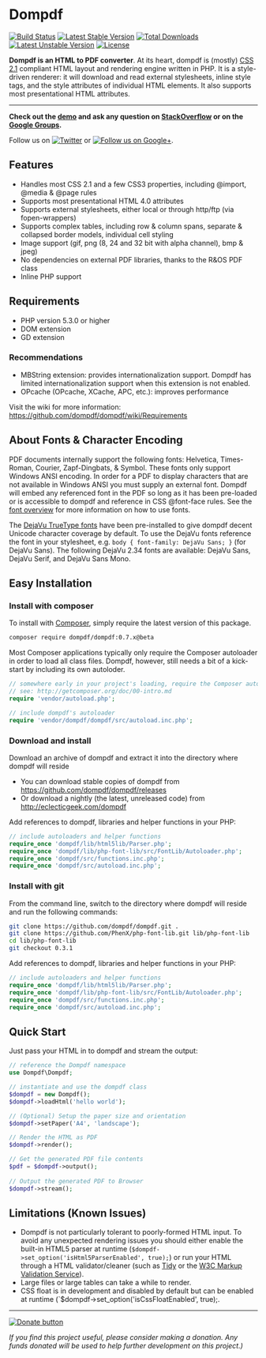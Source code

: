 Dompdf
======

[![Build Status](https://travis-ci.org/dompdf/dompdf.png?branch=develop)](https://travis-ci.org/dompdf/dompdf) [![Latest Stable Version](https://poser.pugx.org/dompdf/dompdf/v/stable.png)](https://packagist.org/packages/dompdf/dompdf) [![Total Downloads](https://poser.pugx.org/dompdf/dompdf/downloads.png)](https://packagist.org/packages/dompdf/dompdf) [![Latest Unstable Version](https://poser.pugx.org/dompdf/dompdf/v/unstable.png)](https://packagist.org/packages/dompdf/dompdf) [![License](https://poser.pugx.org/dompdf/dompdf/license.png)](https://packagist.org/packages/dompdf/dompdf)

**Dompdf is an HTML to PDF converter**.
At its heart, dompdf is (mostly) [CSS 2.1](http://www.w3.org/TR/CSS2/) compliant
HTML layout and rendering engine written in PHP. It is a style-driven renderer:
it will download and read external stylesheets, inline style tags, and the style
attributes of individual HTML elements. It also supports most presentational
HTML attributes.

----

**Check out the [demo](http://pxd.me/dompdf/www/examples.php) and ask any
question on [StackOverflow](http://stackoverflow.com/questions/tagged/dompdf) or
on the [Google Groups](http://groups.google.com/group/dompdf).**

Follow us on [![Twitter](http://twitter-badges.s3.amazonaws.com/twitter-a.png)](http://www.twitter.com/dompdf) or 
[![Follow us on Google+](https://ssl.gstatic.com/images/icons/gplus-16.png)](https://plus.google.com/108710008521858993320?prsrc=3).

## Features

 * Handles most CSS 2.1 and a few CSS3 properties, including @import, @media &
   @page rules
 * Supports most presentational HTML 4.0 attributes
 * Supports external stylesheets, either local or through http/ftp (via
   fopen-wrappers)
 * Supports complex tables, including row & column spans, separate & collapsed
   border models, individual cell styling
 * Image support (gif, png (8, 24 and 32 bit with alpha channel), bmp & jpeg)
 * No dependencies on external PDF libraries, thanks to the R&OS PDF class
 * Inline PHP support
 
## Requirements

 * PHP version 5.3.0 or higher
 * DOM extension
 * GD extension

### Recommendations

 * MBString extension: provides internationalization support. Dompdf has limited
   internationalization support when this extension is not enabled.
 * OPcache (OPcache, XCache, APC, etc.): improves performance

Visit the wiki for more information:
https://github.com/dompdf/dompdf/wiki/Requirements

## About Fonts & Character Encoding

PDF documents internally support the following fonts: Helvetica, Times-Roman,
Courier, Zapf-Dingbats, & Symbol. These fonts only support Windows ANSI
encoding. In order for a PDF to display characters that are not available in
Windows ANSI you must supply an external font. Dompdf will embed any referenced
font in the PDF so long as it has been pre-loaded or is accessible to dompdf and
reference in CSS @font-face rules. See the
[font overview](https://github.com/dompdf/dompdf/wiki/About-Fonts-and-Character-Encoding)
for more information on how to use fonts.

The [DejaVu TrueType fonts](http://dejavu-fonts.org) have been pre-installed
to give dompdf decent Unicode character coverage by default. To use the DejaVu
fonts reference the font in your stylesheet, e.g. `body { font-family: DejaVu
Sans; }` (for DejaVu Sans). The following DejaVu 2.34 fonts are available:
DejaVu Sans, DejaVu Serif, and DejaVu Sans Mono.

## Easy Installation

### Install with composer

To install with [Composer](https://getcomposer.org/), simply require the latest version of this package.

```bash
composer require dompdf/dompdf:0.7.x@beta
```

Most Composer applications typically only require the Composer autoloader in order
to load all class files. Dompdf, however, still needs a bit of a kick-start by
including its own autoloder.

```php
// somewhere early in your project's loading, require the Composer autoloader
// see: http://getcomposer.org/doc/00-intro.md
require 'vendor/autoload.php';

// include dompdf's autoloader
require 'vendor/dompdf/dompdf/src/autoload.inc.php';
```

### Download and install

Download an archive of dompdf and extract it into the directory where dompdf
will reside
 * You can download stable copies of dompdf from
   https://github.com/dompdf/dompdf/releases
 * Or download a nightly (the latest, unreleased code) from
   http://eclecticgeek.com/dompdf

Add references to dompdf, libraries and helper functions in your PHP:

```php
// include autoloaders and helper functions
require_once 'dompdf/lib/html5lib/Parser.php';
require_once 'dompdf/lib/php-font-lib/src/FontLib/Autoloader.php';
require_once 'dompdf/src/functions.inc.php';
require_once 'dompdf/src/autoload.inc.php';
```

### Install with git

From the command line, switch to the directory where dompdf will reside and run
the following commands:

```sh
git clone https://github.com/dompdf/dompdf.git .
git clone https://github.com/PhenX/php-font-lib.git lib/php-font-lib
cd lib/php-font-lib
git checkout 0.3.1
```

Add references to dompdf, libraries and helper functions in your PHP:

```php
// include autoloaders and helper functions
require_once 'dompdf/lib/html5lib/Parser.php';
require_once 'dompdf/lib/php-font-lib/src/FontLib/Autoloader.php';
require_once 'dompdf/src/functions.inc.php';
require_once 'dompdf/src/autoload.inc.php';
```

## Quick Start

Just pass your HTML in to dompdf and stream the output:

```php
// reference the Dompdf namespace
use Dompdf\Dompdf;

// instantiate and use the dompdf class
$dompdf = new Dompdf();
$dompdf->loadHtml('hello world');

// (Optional) Setup the paper size and orientation
$dompdf->setPaper('A4', 'landscape');

// Render the HTML as PDF
$dompdf->render();

// Get the generated PDF file contents
$pdf = $dompdf->output();
 
// Output the generated PDF to Browser
$dompdf->stream();
```

## Limitations (Known Issues)

 * Dompdf is not particularly tolerant to poorly-formed HTML input. To avoid
   any unexpected rendering issues you should either enable the built-in HTML5
   parser at runtime (`$dompdf->set_option('isHtml5ParserEnabled', true);`) 
   or run your HTML through a HTML validator/cleaner (such as
   [Tidy](http://tidy.sourceforge.net) or the
   [W3C Markup Validation Service](http://validator.w3.org)).
 * Large files or large tables can take a while to render.
 * CSS float is in development and disabled by default but can be enabled at runtime
   (`$dompdf->set_option('isCssFloatEnabled', true);.

---

[![Donate button](https://www.paypal.com/en_US/i/btn/btn_donate_SM.gif)](http://goo.gl/DSvWf)

*If you find this project useful, please consider making a donation. Any funds donated will be used to help further development on this project.)*
